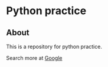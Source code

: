 # Python practice
## About
This is a repository for python practice.

Search more at [Google](https://google.com)
